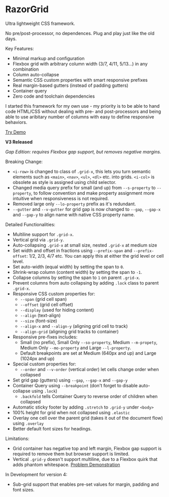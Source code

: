 # RazorGrid
Ultra lightweight CSS framework.

No pre/post-processor, no dependences. Plug and play just like the old days.

Key Features:

  - Minimal markup and configuration
  - Flexbox grid with arbitrary column width (3/7, 4/11, 5/13...) in any combination
  - Column auto-collapse
  - Semantic CSS custom properties with smart responsive prefixes
  - Real margin-based gutters (instead of padding gutters)
  - Container query
  - Zero code and toolchain dependencies

I started this framework for my own use - my priority is to be able to hand code HTML/CSS without dealing with pre- and post-processors and being able to use aribitary number of columns with easy to define responsive behaviors.

[Try Demo](http://www.miragecraft.com/projects/razorgrid.html)

**V3 Released**

_Gap Edition: requires Flexbox gap support, but removes negative margins._

Breaking Change:

  - `<i-row>` is changed to class of `.grid-x`, this lets you turn semantic elements such as `<main>`, `<nav>`, `<ul>`, `<dl>` etc. into grids. `<i-col>` is obsolete as style is assigned using child selector.
  - Changed media query prefix for small (and up) from `--s-property` to `--property`, to follow convention and make property assignment more intuitive when responsiveness is not required.
  - Removed large only `--lo-property` prefix as it's redundant.
  - `--gutter` and `--v-gutter` for grid gap is now changed to `--gap`, `--gap-x` and `--gap-y` to align name with native CSS property name. 

Detailed Functionalities:

  - Multiline support for `.grid-x`.
  - Vertical grid via `.grid-y`.
  - Auto-collapsing `.grid-x` at small size, nested `.grid-x` at medium size
  - Set width and offset in fractions using `--prefix-span` and `--prefix-offset`: 1/2, 2/3, 4/7 etc. You can apply this at either the grid level or cell level.
  - Set auto-width (equal width) by setting the span to `0`.
  - Shrink-wrap column (content width) by setting the span to `-1`.
  - Collapse columns by setting the span to `1` on parent `.grid-x`.
  - Prevent columns from auto collapsing by adding `.lock` class to parent `.grid-x`.
  - Responsive CSS custom properties for:
      - `--span` (grid cell span)
      - `--offset` (grid cell offset)
      - `--display` (used for hiding content)
      - `--align` (text-align)
      - `--size` (font-size)
      - `--align-x` and `--align-y` (aligning grid cell to track)
      - `--align-grid` (aligning grid tracks to container)
  - Responsive pre-fixes includes:
      - Small (no prefix), Small Only `--so-property`, Medium `--m-propety`, Medium Only `--mo-property` and Large `--l-property`.
      - Default breakpoints are set at Medium (640px and up) and Large (1024px and up)
  - Special custom properties for:
      - `--order` and `--v-order` (vertical order) let cells change order when collapsed
  - Set grid gap (gutters) using `--gap`, `--gap-x` and `--gap-y`
  - Container Query using `--breakpoint` (don't forget to disable auto-collapse using `.lock`)
      - `.backfold` tells Container Query to reverse order of children when collapsed
  - Automatic sticky footer by adding `.stretch` to `.grid-y` under `<body>`
  - 100% height for grid when not collapsed using `.elastic`
  - Overlay one cell over the parent grid (takes it out of the document flow) using `.overlay`
  - Better default font sizes for headings.

Limitations:

  - Grid container has negative top and left margin, Flexbox gap support is required to remove them but browser support is limited.
  - Vertical `.grid-y` doesn't support multiline, due to a Flexbox quirk that adds phantom whitespace. [Problem Demonstration](https://codepen.io/Miragecraft/pen/RwRgeqw)

In Development for version 4:

  - Sub-grid support that enables pre-set values for margin, padding and font sizes.
